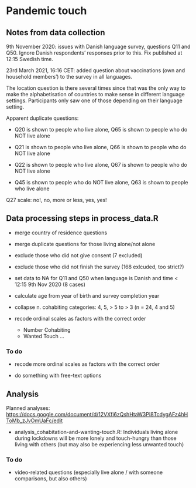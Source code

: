 # Pandemic touch
 
## Notes from data collection

9th November 2020: issues with Danish language survey, questions Q11 and Q50.  Ignore Danish respondents’ responses prior to this. Fix published at 12:15 Swedish time. 

23rd March 2021, 16:16 CET: added question about vaccinations (own and household members’) to the survey in all languages. 

The location question is there several times since that was the only way to make the alphabetisation of countries to make sense in different language settings. Participants only saw one of those depending on their language setting.

Apparent duplicate questions:

- Q20 is shown to people who live alone, Q65 is shown to people who do NOT live alone

- Q21 is shown to people who live alone, Q66 is shown to people who do NOT live alone

- Q22 is shown to people who live alone, Q67 is shown to people who do NOT live alone

- Q45 is shown to people who do NOT live alone, Q63 is shown to people who live alone

Q27 scale: no!, no, more or less, yes, yes!

## Data processing steps in process_data.R

- merge country of residence questions 

- merge duplicate questions for those living alone/not alone

- exclude those who did not give consent (7 excluded)

- exclude those who did not finish the survey (168 exlcuded, too strict?)

- set data to NA for Q11 and Q50 when language is Danish and time < 12:15 9th Nov 2020 (8 cases)

- calculate age from year of birth and survey completion year

- collapse n. cohabiting categories: 4, 5, > 5 to > 3 (n = 24, 4 and 5)

- recode ordinal scales as factors with the correct order
    + Number Cohabiting
    + Wanted Touch ...

### To do

- recode more ordinal scales as factors with the correct order

- do something with free-text options

## Analysis 
Planned analyses: https://docs.google.com/document/d/12VXfi6zQshHtaW3PI8TcdygAFz4hHToMb_zJvOmUaFc/edit 

- analysis_cohabitation-and-wanting-touch.R: Individuals living alone during lockdowns will be more lonely and touch-hungry than those living with others (but may also be experiencing less unwanted touch)

### To do

- video-related questions (especially live alone / with someone comparisons, but also others)